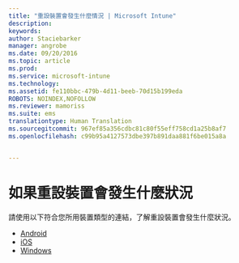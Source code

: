 ```yaml
---
title: "重設裝置會發生什麼情況 | Microsoft Intune"
description: 
keywords: 
author: Staciebarker
manager: angrobe
ms.date: 09/20/2016
ms.topic: article
ms.prod: 
ms.service: microsoft-intune
ms.technology: 
ms.assetid: fe110bbc-479b-4d11-beeb-70d15b199eda
ROBOTS: NOINDEX,NOFOLLOW
ms.reviewer: mamoriss
ms.suite: ems
translationtype: Human Translation
ms.sourcegitcommit: 967ef85a356cdbc81c80f55eff758cd1a25b8af7
ms.openlocfilehash: c99b95a4127573dbe397b891daa881f6be015a8a


---
```



# 如果重設裝置會發生什麼狀況

請使用以下符合您所用裝置類型的連結，了解重設裝置會發生什麼狀況。

- [Android](what-happens-if-you-reset-your-device-using-the-company-portal-android.md)
- [iOS](what-happens-if-you-reset-your-device-using-the-company-portal-ios.md)
- [Windows](what-happens-if-you-reset-your-device-using-the-company-portal-windows.md)



<!--HONumber=Sep16_HO3-->


